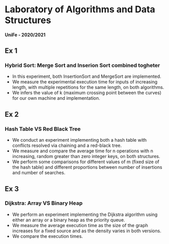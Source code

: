 # Laboratory of Algorithms and Data Structures
#### UniFe - 2020/2021

## Ex 1
### Hybrid Sort: Merge Sort and Inserion Sort combined togheter

- In this experiment, both InsertionSort and MergeSort are implemented.
- We measure the experimental execution time for inputs of increasing length, with multiple repetitions for the same length, on both algorithms. 
- We infers the value of k (maximum crossing point between the curves) for our own machine and implementation.

## Ex 2
### Hash Table VS Red Black Tree

- We conduct an experiment implementing both a hash table with conflicts resolved via chaining and a red-black tree. 
- We measure and compare the average time for n operations with n increasing, random greater than zero integer keys, on both structures. 
- We perform some comparisons for different values of m (fixed size of the hash table) and different proportions between number of insertions and number of searches.


## Ex 3
### Dijkstra: Array VS Binary Heap

- We perform an experiment implementing the Dijkstra algorithm using either an array or a binary heap as the priority queue. 
- We measure the average execution time as the size of the graph increases for a fixed source and as the density varies in both versions.
- We compare the execution times.
